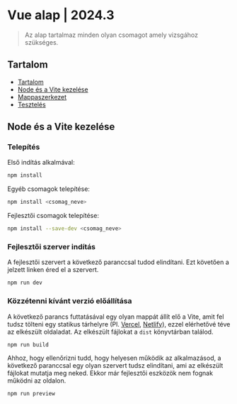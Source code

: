# Vue alap | 2024.3

> Az alap tartalmaz minden olyan csomagot amely vizsgához szükséges.

## Tartalom

- [Tartalom](#content)
- [Node és a Vite kezelése](#vite)
- [Mappaszerkezet](#directory)
- [Tesztelés](#testing)

## Node és a Vite kezelése 

### Telepítés

Első indítás alkalmával:

```bash
npm install
```

Egyéb csomagok telepítése:

```bash
npm install <csomag_neve>
```

Fejlesztői csomagok telepítése:

```bash
npm install --save-dev <csomag_neve>
```

### Fejlesztői szerver indítás

A fejlesztői szervert a következő paranccsal tudod elindítani. Ezt követően a jelzett linken éred el a szervert.

```bash
npm run dev
```

### Közzétenni kívánt verzió előállítása

A következő parancs futtatásával egy olyan mappát állít elő a Vite, amit fel tudsz tölteni egy statikus tárhelyre (Pl. [Vercel](https://vercel.com/), [Netlify](https://www.netlify.com/)), ezzel elérhetővé téve az elkészült oldaladat. Az elkészült fájlokat a `dist` könyvtárban találod.

```bash
npm run build
```

Ahhoz, hogy ellenőrizni tudd, hogy helyesen működik az alkalmazásod, a következő paranccsal egy olyan szervert tudsz elindítani, ami az elkészült fájlokat mutatja meg neked. Ekkor már fejlesztői eszközök nem fognak működni az oldalon.

```bash
npm run preview
```